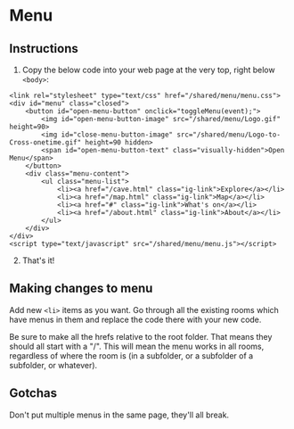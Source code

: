 # Menu

## Instructions

1. Copy the below code into your web page at the very top, right below `<body>`:
```
<link rel="stylesheet" type="text/css" href="/shared/menu/menu.css">
<div id="menu" class="closed">
    <button id="open-menu-button" onclick="toggleMenu(event);">
        <img id="open-menu-button-image" src="/shared/menu/Logo.gif" height=90>
        <img id="close-menu-button-image" src="/shared/menu/Logo-to-Cross-onetime.gif" height=90 hidden>
        <span id="open-menu-button-text" class="visually-hidden">Open Menu</span>
    </button>
    <div class="menu-content">
        <ul class="menu-list">
            <li><a href="/cave.html" class="ig-link">Explore</a></li>
            <li><a href="/map.html" class="ig-link">Map</a></li>
            <li><a href="#" class="ig-link">What's on</a></li>
            <li><a href="/about.html" class="ig-link">About</a></li>
        </ul>	
    </div>
</div>
<script type="text/javascript" src="/shared/menu/menu.js"></script>

```
2. That's it!

## Making changes to menu

Add new `<li>` items as you want. Go through all the existing rooms which have menus in them and replace the code there with your new code.

Be sure to make all the hrefs relative to the root folder. That means they should all start with a "/". This will mean the menu works in all rooms, regardless of where the room is (in a subfolder, or a subfolder of a subfolder, or whatever).

## Gotchas

Don't put multiple menus in the same page, they'll all break.
